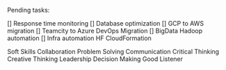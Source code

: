 Pending tasks:

[] Response time monitoring
[] Database optimization
[] GCP to AWS migration
[] Teamcity to Azure DevOps Migration
[] BigData Hadoop automation
[] Infra automation HF CloudFormation

Soft Skills
Collaboration
Problem Solving
Communication
Critical Thinking
Creative Thinking
Leadership
Decision Making
Good Listener
